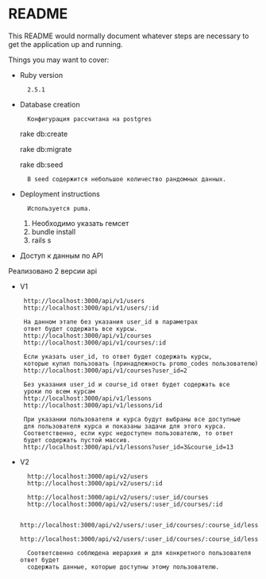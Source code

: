 # README

This README would normally document whatever steps are necessary to get the
application up and running.

Things you may want to cover:

* Ruby version

        2.5.1

* Database creation

        Конфигурация рассчитана на postgres

    rake db:create

    rake db:migrate

    rake db:seed

        В seed содержится небольшое количество рандомных данных. 

* Deployment instructions

        Используется puma.

    1. Необходимо указать гемсет 
    2. bundle install
    3. rails s
    
    
* Доступ к данным по API

Реализовано 2 версии api

 - V1
 
        http://localhost:3000/api/v1/users
        http://localhost:3000/api/v1/users/:id
        
        На данном этапе без указания user_id в параметрах 
        ответ будет содержать все курсы.
        http://localhost:3000/api/v1/courses
        http://localhost:3000/api/v1/courses/:id
        
        Если указать user_id, то ответ будет содержать курсы, 
        которые купил пользовать (принадлежность promo_codes пользователю)
        http://localhost:3000/api/v1/courses?user_id=2
        
        Без указания user_id и course_id ответ будет содержать все
        уроки по всем курсам        
        http://localhost:3000/api/v1/lessons
        http://localhost:3000/api/v1/lessons/id
        
        При указании пользователя и курса будут выбраны все доступные 
        для пользователя курса и показаны задачи для этого курса. 
        Соответственно, если курс недоступен пользователю, то ответ 
        будет содержать пустой массив.
        http://localhost:3000/api/v1/lessons?user_id=3&course_id=13
        
 - V2
  
         http://localhost:3000/api/v2/users
         http://localhost:3000/api/v2/users/:id
         
         http://localhost:3000/api/v2/users/:user_id/courses
         http://localhost:3000/api/v2/users/:user_id/courses/:id
         
         http://localhost:3000/api/v2/users/:user_id/courses/:course_id/lessons
         http://localhost:3000/api/v2/users/:user_id/courses/:course_id/lessons/:id
         
         Соответсвенно соблюдена иерархия и для конкретного пользователя ответ будет 
         содержать данные, которые доступны этому пользователю. 